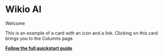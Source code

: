 # Wikio AI

Welcome

<Card title="The User" icon="link" href="/user" cta="Click here">
  This is an example of a card with an icon and a link. Clicking on this card brings you to the Columns page.
</Card>

[**Follow the full quickstart guide**](https://starter.mintlify.com/quickstart)